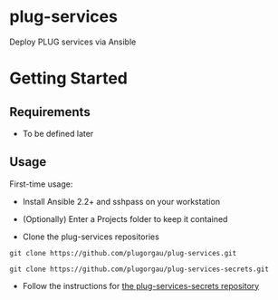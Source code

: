 plug-services
=============

Deploy PLUG services via Ansible

Getting Started
===============

Requirements
------------
* To be defined later

Usage
-----

First-time usage:
* Install Ansible 2.2+ and sshpass on your workstation

* (Optionally) Enter a Projects folder to keep it contained

* Clone the plug-services repositories

`git clone https://github.com/plugorgau/plug-services.git`

`git clone https://github.com/plugorgau/plug-services-secrets.git`

* Follow the instructions for [the plug-services-secrets repository](https://github.com/plugorgau/plug-services-secrets)

